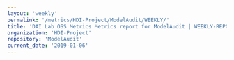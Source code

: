 ```yaml
---
layout: 'weekly'
permalink: '/metrics/HDI-Project/ModelAudit/WEEKLY/'
title: 'DAI Lab OSS Metrics Metrics report for ModelAudit | WEEKLY-REPORT-2019-01-06'
organization: 'HDI-Project'
repository: 'ModelAudit'
current_date: '2019-01-06'
---
```

